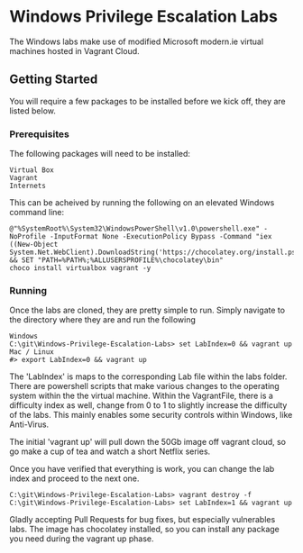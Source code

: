 # Windows Privilege Escalation Labs

The Windows labs make use of modified Microsoft modern.ie virtual machines hosted in Vagrant Cloud.

## Getting Started

You will require a few packages to be installed before we kick off, they are listed below.

### Prerequisites

The following packages will need to be installed:

```
Virtual Box
Vagrant
Internets
```
This can be acheived by running the following on an elevated Windows command line:

```
@"%SystemRoot%\System32\WindowsPowerShell\v1.0\powershell.exe" -NoProfile -InputFormat None -ExecutionPolicy Bypass -Command "iex ((New-Object System.Net.WebClient).DownloadString('https://chocolatey.org/install.ps1'))" && SET "PATH=%PATH%;%ALLUSERSPROFILE%\chocolatey\bin"
choco install virtualbox vagrant -y
```

### Running

Once the labs are cloned, they are pretty simple to run. Simply navigate to the directory where they are and run the following

```
Windows
C:\git\Windows-Privilege-Escalation-Labs> set LabIndex=0 && vagrant up
Mac / Linux
#> export LabIndex=0 && vagrant up
```
The 'LabIndex' is maps to the corresponding Lab file within the labs folder. There are powershell scripts that make various changes to the operating system within the the virtual machine. Within the VagrantFile, there is a difficulty index as well, change from 0 to 1 to slightly increase the difficulty of the labs. This mainly enables some security controls within Windows, like Anti-Virus.

The initial 'vagrant up' will pull down the 50Gb image off vagrant cloud, so go make a cup of tea and watch a short Netflix series.

Once you have verified that everything is work, you can change the lab index and proceed to the next one. 

```
C:\git\Windows-Privilege-Escalation-Labs> vagrant destroy -f
C:\git\Windows-Privilege-Escalation-Labs> set LabIndex=1 && vagrant up
```

Gladly accepting Pull Requests for bug fixes, but especially vulnerables labs. The image has chocolatey installed, so you can install any package you need during the vagrant up phase.
